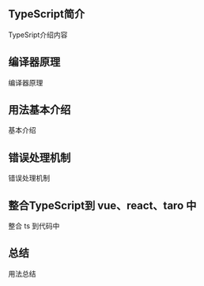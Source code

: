 ## TypeScript简介
TypeSript介绍内容


## 编译器原理
编译器原理


## 用法基本介绍
基本介绍


## 错误处理机制
错误处理机制


## 整合TypeScript到 vue、react、taro 中
整合 ts 到代码中


## 总结
用法总结
